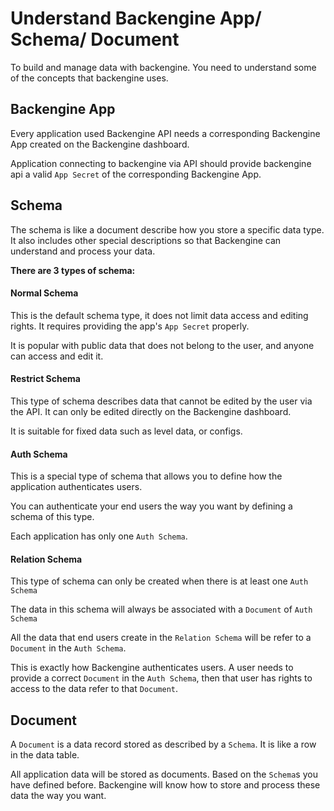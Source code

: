 # Understand Backengine App/ Schema/ Document

To build and manage data with backengine. You need to understand some of the concepts that backengine uses.

## Backengine App

Every application used Backengine API needs a corresponding Backengine App created on the Backengine dashboard.

Application connecting to backengine via API should provide backengine api a valid `App Secret` of the corresponding Backengine App.

## Schema

The schema is like a document describe how you store a specific data type. It also includes other special descriptions so that Backengine can understand and process your data.

**There are 3 types of schema:**

#### Normal Schema

This is the default schema type, it does not limit data access and editing rights. It requires providing the app's `App Secret` properly. 

It is popular with public data that does not belong to the user, and anyone can access and edit it.

#### Restrict Schema

This type of schema describes data that cannot be edited by the user via the API. It can only be edited directly on the Backengine dashboard.

It is suitable for fixed data such as level data, or configs.

#### Auth Schema

This is a special type of schema that allows you to define how the application authenticates users.

You can authenticate your end users the way you want by defining a schema of this type.

Each application has only one `Auth Schema`.

#### Relation Schema

This type of schema can only be created when there is at least one `Auth Schema`

The data in this schema will always be associated with a `Document` of `Auth Schema`

All the data that end users create in the `Relation Schema` will be refer to a `Document` in the `Auth Schema`.

This is exactly how Backengine authenticates users. A user needs to provide a correct `Document` in the `Auth Schema`, then that user has rights to access to the data refer to that `Document`.


## Document

A `Document` is a data record stored as described by a `Schema`. It is like a row in the data table.

All application data will be stored as documents. Based on the `Schema`s you have defined before. Backengine will know how to store and process these data the way you want.
